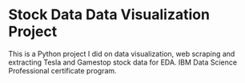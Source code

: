 # Stock Data Data Visualization Project
This is a Python project I did on data visualization, web scraping and extracting Tesla and Gamestop stock data for EDA. IBM Data Science Professional certificate program.
